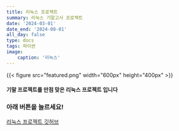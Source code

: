 ```yaml
---
title: 리눅스 프로젝트
summary: 리눅스 기말고사 프로젝트
date: '2024-03-01'
date_end: '2024-08-01'
all_day: false
type: docs
tags: 파이썬
image:
    caption: '리눅스'
---
```

{{< figure src="featured.png" width="600px" height="400px" >}}

#### 기말 프로젝트를 만점 맞은 리눅스 프로젝트 입니다

### 아래 버튼을 눌르세요!

[리눅스 프로젝트 깃허브](https://github.com/Coti00/linux_project)
